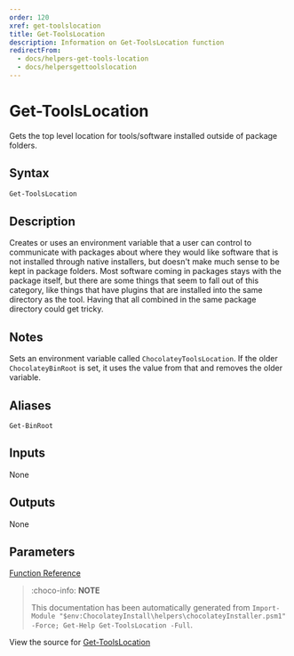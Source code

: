 ```yaml
---
order: 120
xref: get-toolslocation
title: Get-ToolsLocation
description: Information on Get-ToolsLocation function
redirectFrom:
  - docs/helpers-get-tools-location
  - docs/helpersgettoolslocation
---
```


# Get-ToolsLocation

<!-- This documentation is automatically generated from https://github.com/chocolatey/choco/blob/master/src/chocolatey.resources/helpers/functions/Get-ToolsLocation.ps1 using https://github.com/chocolatey/choco/blob/master/GenerateDocs.ps1. Contributions are welcome at the original location(s). -->

Gets the top level location for tools/software installed outside of
package folders.

## Syntax

~~~powershell
Get-ToolsLocation
~~~

## Description

Creates or uses an environment variable that a user can control to
communicate with packages about where they would like software that is
not installed through native installers, but doesn't make much sense
to be kept in package folders. Most software coming in packages stays
with the package itself, but there are some things that seem to fall
out of this category, like things that have plugins that are installed
into the same directory as the tool. Having that all combined in the
same package directory could get tricky.

## Notes

Sets an environment variable called `ChocolateyToolsLocation`. If the
older `ChocolateyBinRoot` is set, it uses the value from that and
removes the older variable.

## Aliases

`Get-BinRoot`


## Inputs

None

## Outputs

None

## Parameters
 



[Function Reference](xref:powershell-reference)

> :choco-info: **NOTE**
>
> This documentation has been automatically generated from `Import-Module "$env:ChocolateyInstall\helpers\chocolateyInstaller.psm1" -Force; Get-Help Get-ToolsLocation -Full`.

View the source for [Get-ToolsLocation](https://github.com/chocolatey/choco/blob/master/src/chocolatey.resources/helpers/functions/Get-ToolsLocation.ps1)
